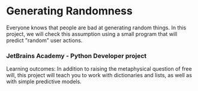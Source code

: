 # Generating Randomness
Everyone knows that people are bad at generating random things. In this project, we will check this assumption using a small program that will predict "random" user actions.
### JetBrains Academy - Python Developer project
Learning outcomes:
In addition to raising the metaphysical question of free will, this project will teach you to work with dictionaries and lists, as well as with simple predictive models.
